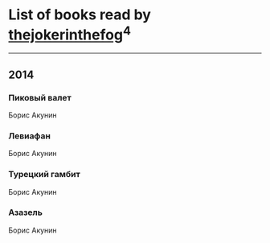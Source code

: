 # List of books read by [thejokerinthefog](http://vk.com/id317244423)<sup>4</sup>
---

## 2014

### Пиковый валет
Борис Акунин


### Левиафан
Борис Акунин


### Турецкий гамбит
Борис Акунин


### Азазель
Борис Акунин



